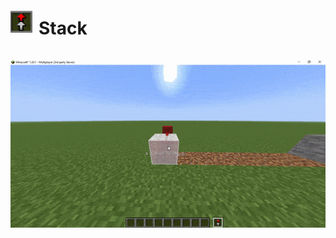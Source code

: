 <div style="display: flex; align-items: center;">
    <img src="img\Stack.png" alt="Stack Icon" width="35" height="35" style="margin-right: 10px;">
    <h1>Stack</h1>
</div>

![Alt text](img/Stack-min.gif)